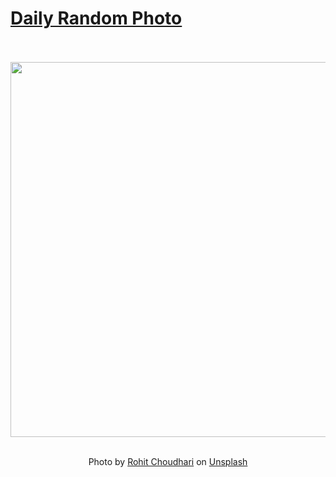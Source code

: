 # [Daily Random Photo](https://www.dailyrandomphoto.com/)

<div align="center">
  <br>
  <br>
  <a href="https://www.dailyrandomphoto.com/p/2024/2024-01-25/"><img src="https://images.unsplash.com/photo-1634848860108-6d8368f5a0b3?crop=entropy&cs=tinysrgb&fit=max&fm=jpg&ixid=M3w3NzUwOHwwfDF8cmFuZG9tfHx8fHx8fHx8MTcwNjE0MjcyN3w&ixlib=rb-4.0.3&q=80&w=1080" width="600px"></a>
  <br>
  <br>
  <p class="has-text-grey">Photo by <a href="https://unsplash.com/@lilrohit?utm_source=Daily%20Random%20Photo&amp;utm_medium=referral" target="_blank" rel="noopener noreferrer">Rohit Choudhari</a> on <a href="https://unsplash.com/photos/a-couple-of-soap-bubbles-floating-on-top-of-each-other-S6KP_UX2O9s?utm_source=Daily%20Random%20Photo&amp;utm_medium=referral" target="_blank" rel="noopener noreferrer">Unsplash</a></p>
</div>
